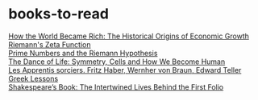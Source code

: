 # books-to-read
[How the World Became Rich: The Historical Origins of Economic Growth](https://www.amazon.fr/gp/product/1509540237/)
<br>
[Riemann's Zeta Function](https://www.amazon.fr/gp/product/0486417409/)
<br>
[Prime Numbers and the Riemann Hypothesis](https://www.amazon.fr/gp/product/1107499437/)
<br>
[The Dance of Life: Symmetry, Cells and How We Become Human](https://www.amazon.fr/gp/product/0753552957/)
<br>
[Les Apprentis sorciers. Fritz Haber, Wernher von Braun, Edward Teller](https://www.amazon.fr/gp/product/2020215152/)
<br>
[Greek Lessons](https://www.amazon.fr/gp/product/0241600278/)
<br>
[Shakespeare’s Book: The Intertwined Lives Behind the First Folio](https://www.amazon.fr/gp/product/0008238383/)
<br>
